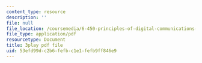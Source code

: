 ```yaml
---
content_type: resource
description: ''
file: null
file_location: /coursemedia/6-450-principles-of-digital-communications-i-fall-2006/53efd99dc2b6fefbc1e1fefb9ff846e9_oKLtT7F9hg.pdf
file_type: application/pdf
resourcetype: Document
title: 3play pdf file
uid: 53efd99d-c2b6-fefb-c1e1-fefb9ff846e9
---
```

